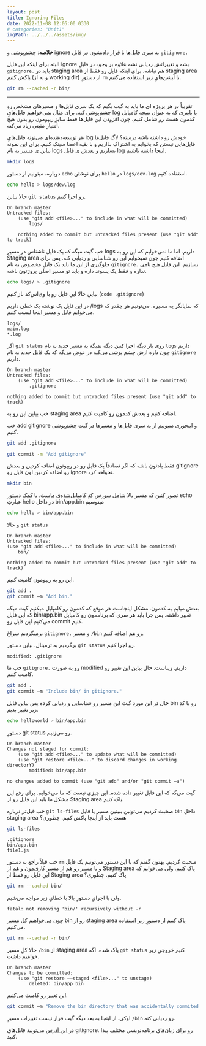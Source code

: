 ```yaml
---
layout: post
title: Ignoring Files
date: 2022-11-08 12:06:00 0330
# categories: "Unit1"
imgPath: ../../../assets/img/
---
```


**خلاصه**: چشم‌پوشی و ignore یه سری فایل‌ها با قرار دادنشون در فایلِ `gitignore.`

البته برای اینکه این فایل ignore بشه و تغییراتش ردیابی نشه علاوه بر وجود در فایلِ `gitignore.` باید در staging area هم نباشه. برای اینکه فایل رو فقط از staging area پاکش کنیم (و نه از working dir) از دستورِ `rm` با آپشن‌هایِ زیر استفاده می‌کنیم.

```bash
git rm --cached -r bin/
```

---

تقریباً در هر پروژه ای ما باید به گیت بگیم که یک سری فایل‌ها و مسیرهای مشخص رو چشم‌پوشی کنه. برای مثال نمی‌خواهیم فایل‌هایِ log یا باینری که به عنوان نتیجه کامپایل کدمون هست رو شامل کنیم. چون افزودن این فایل‌ها فقط سایزِ ریپومون رو بدون هیچ امتیازِ مثبتی زیاد می‌کنه. 

هر توسعه‌دهنده‌ای می‌تونه فایل‌هایِ log خودش رو داشته باشه درسته؟ لاگ فایل‌ها فایل‌هایی نیستن که بخوایم به اشتراک بذاریم و با بقیه اعضا سینک کنیم. برای این نمونه بیاین ی مسیر به نام logs بسازیم و بعدش ی فایل log اینجا داشته باشیم.

```bash
mkdir logs
```

دوباره، میتونیم از دستور `echo` برای نوشتن `hello` در `logs/dev.log` استفاده کنیم.

```bash
echo hello > logs/dew.log
```

حالا بیاین `git status` رو اجرا کنیم. 

```
On branch master
Untracked files:
	(use "git add <file>..." to include in what will be committed)
		logs/

	nothing added to commit but untracked files present (use "git add" to track)
```

خب گیت میگه که یک فایل ناشناس در مسیر logs داریم. اما ما نمی‌خوایم که این رو به Staging area اضافه کنیم چون نمیخوایم این رو شناسایی و ردیابی کنه. پس برای جلوگیری از این ما باید یک  فایلِ مخصوص به نام `gitignore.` بسازیم. این فایل هیچ نامی نداره و فقط یک پسوند داره و باید تو مسیر اصلی  پروژتون باشه.

 

```bash
echo logs/ > .gitignore
```

بیاین حالا این فایل رو با وی‌اس‌کد باز کنیم (`code .gitignore`) 

در این فایل یک نوشته یک خطی داریم /logs  که نمایانگر یه مسیره. می‌تونیم هر چقدر که می‌خوایم فايل و مسیر اینجا لیست کنیم.

```
logs/
main.log
*.log
```

اگر `git status` روی بار دیگه اجرا کنین دیگه نمیگه یه مسیر جدید به نام `logs` داریم چون داره ازش چشم پوشی می‌کنه در عوض می‌گه که یک فایل جدید به نام `gitignore` داریم.

```
On branch master
Untracked files:
	(use "git add <file>..." to include in what will be committed)
		.gitignore

nothing added to commit but untracked files present (use "git add" to track)
```

خب بیاین این رو به staging area اضافه کنیم و بعدش کدمون رو کامیت کنیم.

خب add gitignore و اینجوری متیونیم از یه سری فایل‌ها و مسیر‌ها در گیت چشم‌پوشی کنیم.

```bash
git add .gitignore
```

```bash
git commit -m "Add gitignore"
```

فقط یادتون باشه که اگر تصادفاً یک فایل رو در ریپوتون اضافه کردین و بعدش gitignore رو اضافه کردین اون فایل رو ignore نخواهد کرد.

```bash
mkdir bin
```

تصور کنین که مسیر بالا شامل سورس کدِ کامپایل‌شده‌ی ماست. با کمک دستور echo عبارتِ hello در داخل bin/app.bin مینوسیم

```bash
echo hello > bin/app.bin
```

 و حالا `git status` 

```
On branch master
Untracked files:
(use "git add <file>..." to include in what will be committed)
	bin/

nothing added to commit but untracked files present (use "git add" to track)
```

این رو به ریپومون کامیت کنیم.

```bash
git add .
git commit —m "Add bin."
```

بعدش میایم به کدمون. مشکل اینجاست هر موقع که کدمون رو کامپایل میکنیم گیت میگه که این فایل bin/app.bin تغییر داشته. پس چرا باید هر سری که برناممون رو کامپایل می‌کنیم این فایل رو commit کنیم.

برمیگردیم سراغ `gitignore.` و مسیر `/bin` رو هم اضافه کنیم.

 برگردیم به ترمینال. بیاین دستور `git status` رو اجرا کنیم.

```
modified: .gitignore
```

 خب ما `gitignore.` رو به صورت modified داریم. زیباست. حال بیاین این تغییر رو کامیت کنیم.

```bash
git add .
git commit —m "Include bin/ in gitignore."
```

حال در این مورد گیت این مسیر رو شناسایی و ردیابی کرده پس بیاین فایل bin رو با کدِ زیر تغییر بدیم.

```bash
echo helloworld > bin/app.bin
```

دستورِ git status رو می‌زنیم. 

```
On branch master
Changes not staged for commit:
	(use "git add <file>..." to update what will be committed)
	(use "git restore <file>..." to discard changes in working directorY) 
		modified: bin/app.bin

no changes added to commit (use "git add" and/or "git commit —a")
```

گیت می‌گه که این فایل تغییر داده شده. این چیزی نیست که ما می‌خوایم. برای رفع این مشکل ما باید این فایل رو از Staging area پاک کنیم.

خب قبل‌تر درباره `git ls-files` صحبت کردیم می‌تونین ببینین مسیر یا فایل bin داخلِ staging area هست باید از اینجا پاکش کنیم. چطوری؟

```bash
git ls-files
```

```
.gitignore
bin/app.bin
file1.js
```

 خب قبلاً راجع به دستور `rm` صحبت کردیم. بهتون گفتم که با این دستور می‌تونیم یک فایل و یا مسیر رو هم از مسیر کاری‌مون و هم از Staging area پاک کنیم. ولی می‌خوایم که این فایل رو فقط از Staging area پاک کنیم. چطوری؟

```bash
git rm --cached bin/
```

ولی با اجرایِ دستورِ بالا با خطایِ زیر مواجه می‌شیم.

```
fatal: not removing 'bin/' recursively without -r
```

چون می‌خواهیم کل مسیر bin رو از staging area پاک کنیم از دستورِ زیر استفاده می‌کنیم.

```bash
git rm --cached -r bin/
```

حالا کلِ مسیر `/bin` از staging area پاک شده. اگه `git status` کنیم خروجیِ زیر خواهیم داشت.

```
On branch master
Changes to be committed:
	(use "git restore ——staged <file>..." to unstage)
		deleted: bin/app bin
```

این تغییر رو کامیت می‌کنیم.

```bash
git commit —m "Remove the bin directory that was accidentally commited."
```

اوکی. از اینجا به بعد دیگه گیت قرار نیست تغییرات مسیرِ `/bin` رو ردیابی کنه.

در [این آدرس](http://github.com/github/gitignore) می‌تونید فایل‌هایِ gitignore. رو برای زبان‌هایِ برنامه‌نویسیِ مختلف پیدا کنید.